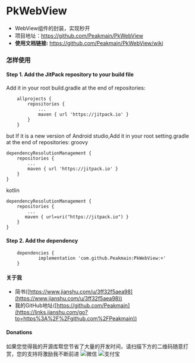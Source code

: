 # PkWebView
- WebView组件的封装，实现秒开
- 项目地址：https://github.com/Peakmain/PkWebView
- **使用文档链接:** https://github.com/Peakmain/PkWebView/wiki


### 怎样使用
#### Step 1. Add the JitPack repository to your build file

Add it in your root build.gradle at the end of repositories:
```
	allprojects {
		repositories {
			...
			maven { url 'https://jitpack.io' }
		}
	}
```
but If it is a new version of Android studio,Add it in your root setting.gradle at the end of repositories:
groovy 
```
dependencyResolutionManagement {
    repositories {
        ...
        maven { url 'https://jitpack.io' }
    }
}
```
kotlin
```
dependencyResolutionManagement {
    repositories {
        ...
       maven { url=uri("https://jitpack.io") }  
    }
}
```
#### Step 2. Add the dependency
```
	dependencies {
	        implementation 'com.github.Peakmain:PkWebView:+'
	}
```

#### 关于我
- 简书([https://www.jianshu.com/u/3ff32f5aea98](https://www.jianshu.com/u/3ff32f5aea98))
- 我的GitHub地址([https://github.com/Peakmain](https://links.jianshu.com/go?to=https%3A%2F%2Fgithub.com%2FPeakmain))

#### Donations
如果您觉得我的开源库帮您节省了大量的开发时间，请扫描下方的二维码随意打赏，您的支持将激励我不断前进
![微信](https://user-images.githubusercontent.com/26482737/184805287-0561a7e2-da13-4ef4-b367-c5e8672c121d.jpg)
![支付宝](https://user-images.githubusercontent.com/26482737/184805306-f44511a7-7660-4fe1-9f07-305005576c2c.jpg)
